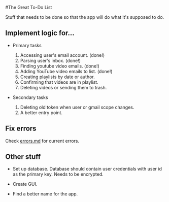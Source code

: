 #The Great To-Do List

Stuff that needs to be done so that the app will do what it's supposed to do.

## Implement logic for...

+ Primary tasks
    1. Accessing user's email account. (done!)
    2. Parsing user's inbox. (done!)
    3. Finding youtube video emails. (done!)
    4. Adding YouTube video emails to list. (done!)
    5. Creating playlists by date or author.
    6. Confirming that videos are in playlist.
    7. Deleting videos or sending them to trash.

+ Secondary tasks
    1. Deleting old token when user or gmail scope changes.
    2. A better entry point.

## Fix errors

Check [errors.md](https://github.com/jmcart9/YouTubeProgram/blob/master/errors.md) for current errors.

## Other stuff

* Set up database. Database should contain user credentials with user id as the primary key. Needs to be encrypted.

* Create GUI.

* Find a better name for the app.